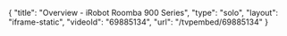 {
    "title": "Overview - iRobot Roomba 900 Series",
    "type": "solo",
    "layout": "iframe-static",
    "videoId": "69885134",
    "url": "\/tvpembed\/69885134"
}